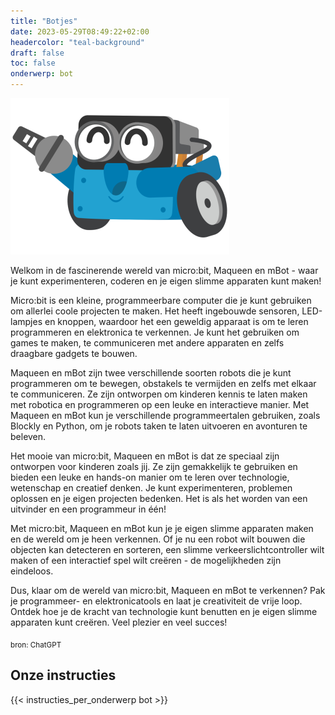 ```yaml
---
title: "Botjes"
date: 2023-05-29T08:49:22+02:00
headercolor: "teal-background"
draft: false
toc: false
onderwerp: bot
---
```


![mBot logo](/onderwerpen/logos/mbot.png)


Welkom in de fascinerende wereld van micro:bit, Maqueen en mBot - waar je kunt experimenteren, coderen en je eigen slimme apparaten kunt maken!
<!--more-->

Micro:bit is een kleine, programmeerbare computer die je kunt gebruiken om allerlei coole projecten te maken. Het heeft ingebouwde sensoren, LED-lampjes en knoppen, waardoor het een geweldig apparaat is om te leren programmeren en elektronica te verkennen. Je kunt het gebruiken om games te maken, te communiceren met andere apparaten en zelfs draagbare gadgets te bouwen.

Maqueen en mBot zijn twee verschillende soorten robots die je kunt programmeren om te bewegen, obstakels te vermijden en zelfs met elkaar te communiceren. Ze zijn ontworpen om kinderen kennis te laten maken met robotica en programmeren op een leuke en interactieve manier. Met Maqueen en mBot kun je verschillende programmeertalen gebruiken, zoals Blockly en Python, om je robots taken te laten uitvoeren en avonturen te beleven.

Het mooie van micro:bit, Maqueen en mBot is dat ze speciaal zijn ontworpen voor kinderen zoals jij. Ze zijn gemakkelijk te gebruiken en bieden een leuke en hands-on manier om te leren over technologie, wetenschap en creatief denken. Je kunt experimenteren, problemen oplossen en je eigen projecten bedenken. Het is als het worden van een uitvinder en een programmeur in één!

Met micro:bit, Maqueen en mBot kun je je eigen slimme apparaten maken en de wereld om je heen verkennen. Of je nu een robot wilt bouwen die objecten kan detecteren en sorteren, een slimme verkeerslichtcontroller wilt maken of een interactief spel wilt creëren - de mogelijkheden zijn eindeloos.

Dus, klaar om de wereld van micro:bit, Maqueen en mBot te verkennen? Pak je programmeer- en elektronicatools en laat je creativiteit de vrije loop. Ontdek hoe je de kracht van technologie kunt benutten en je eigen slimme apparaten kunt creëren. Veel plezier en veel succes!

<sub>bron: ChatGPT</sub>

## Onze instructies
{{< instructies_per_onderwerp bot >}}
